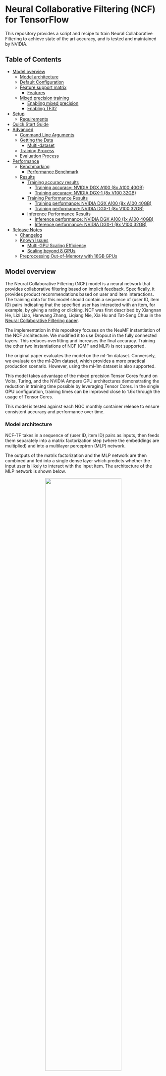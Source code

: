 # Neural Collaborative Filtering (NCF) for TensorFlow

This repository provides a script and recipe to train Neural Collaborative Filtering to achieve state of the art
accuracy, and is tested and maintained by NVIDIA.

## Table of Contents

* [Model overview](#model-overview)
   * [Model architecture](#model-architecture)
   * [Default Configuration](#default-configuration)
   * [Feature support matrix](#feature-support-matrix)
      * [Features](#features)
   * [Mixed precision training](#mixed-precision-training)
      * [Enabling mixed precision](#enabling-mixed-precision)
      * [Enabling TF32](#enabling-tf32)
* [Setup](#setup)
   * [Requirements](#requirements)
* [Quick Start Guide](#quick-start-guide)
* [Advanced](#advanced)
   * [Command Line Arguments](#command-line-arguments)
   * [Getting the Data](#getting-the-data)
      * [Multi-dataset](#multi-dataset)
   * [Training Process](#training-process)
   * [Evaluation Process](#evaluation-process)
* [Performance](#performance)
   * [Benchmarking](#benchmarking)
      * [Performance Benchmark](#performance-benchmark)
   * [Results](#results)
      * [Training accuracy results](#training-accuracy-results)
         * [Training accuracy: NVIDIA DGX A100 (8x A100 40GB)](#training-accuracy-nvidia-dgx-a100-8x-a100-40gb)
         * [Training accuracy: NVIDIA DGX-1 (8x V100 32GB)](#training-accuracy-nvidia-dgx-1-8x-v100-32gb)
      * [Training Performance Results](#training-performance-results)
         * [Training performance: NVIDIA DGX A100 (8x A100 40GB)](#training-performance-nvidia-dgx-a100-8x-a100-40gb)
         * [Training performance: NVIDIA DGX-1 (8x V100 32GB)](#training-performance-nvidia-dgx-1-8x-v100-32gb)
      * [Inference Performance Results](#inference-performance-results)
         * [Inference performance: NVIDIA DGX A100 (1x A100 40GB)](#inference-performance-nvidia-dgx-a100-1x-a100-40gb)
         * [Inference performance: NVIDIA DGX-1 (8x V100 32GB)](#inference-performance-nvidia-dgx-1-8x-v100-32gb)
* [Release Notes](#release-notes)
   * [Changelog](#changelog)
   * [Known Issues](#known-issues)
      * [Multi-GPU Scaling Efficiency](#multi-gpu-scaling-efficiency)
      * [Scaling beyond 8 GPUs](#scaling-beyond-8-gpus)
   * [Preprocessing Out-of-Memory with 16GB GPUs](#preprocessing-out-of-memory-with-16gb-gpus)


## Model overview

The Neural Collaborative Filtering (NCF) model is a neural network that provides collaborative filtering based on
implicit feedback. Specifically, it provides product recommendations based on user and item interactions.  The training
data for this model should contain a sequence of (user ID, item ID) pairs indicating that the specified user has
interacted with an item, for example, by giving a rating or clicking. NCF was first described by
Xiangnan He, Lizi Liao, Hanwang Zhang, Liqiang Nie, Xia Hu and Tat-Seng Chua in the [Neural Collaborative Filtering
paper](https://arxiv.org/abs/1708.05031).

The implementation in this repository focuses on the NeuMF instantiation of the NCF architecture. We modified it to use
Dropout in the fully connected layers. This reduces overfitting and increases the final accuracy. Training the other two
instantiations of NCF (GMF and MLP) is not supported.

The original paper evaluates the model on the ml-1m dataset.
Conversely, we evaluate on the ml-20m dataset, which provides a more practical production scenario.
However, using the ml-1m dataset is also supported.

This model takes advantage of the mixed precision Tensor Cores found on Volta, Turing, and the NVIDIA Ampere GPU architectures
 demonstrating the reduction in
training time possible by leveraging Tensor Cores. In the single GPU configuration, training times can be improved close
to 1.6x through the usage of Tensor Cores.

This model is tested against each NGC monthly container release to ensure consistent accuracy and performance over time.

### Model architecture

NCF-TF takes in a sequence of (user ID, item ID) pairs as inputs, then feeds them separately into a matrix
factorization step (where the embeddings are multiplied) and into a multilayer perceptron (MLP) network.

The outputs of the matrix factorization and the MLP network are then combined and fed into a single dense layer which
predicts whether the input user is likely to interact with the input item. The architecture of the MLP network is shown
below.

<p align="center">
   <img width="70%" src="./img/ncf_diagram.png" />
   <br>
   Figure 1. The architecture of a Neural Collaborative Filtering model. Taken from the <a href="https://arxiv.org/abs/1708.05031">Neural Collaborative Filtering paper</a>.
</p>

### Default Configuration

This implementation has the following features:

- model-parallel multi-gpu training with Horovod
- mixed precision training with TF-AMP (TensorFlow-Automatic Mixed Precision), which enables mixed precision training
  without any changes to the code-base by performing automatic graph rewrites and loss scaling controlled by an
  environmental variable
- fast negative sample generation and data preprocessing with CuPy
    - Before each training epoch, the training data is augmented with randomly generated negatives samples. A “shortcut” is
      enabled by default where the script does not verify that the randomly generated samples are actually negative samples.
      We have found that this shortcut has a low impact on model accuracy while considerably improving the speed and memory
      footprint of the data augmentation stage of training.
    - Note: The negative samples generated for the test set are always verified regardless of the shortcut being enabled or
      not.

### Feature support matrix

| Feature               | NCF-TF |
|-----------------------|--------------------------
|Horovod                | Yes |
|Automatic mixed precision (AMP)   | Yes |

#### Features

*Horovod*

Horovod is a distributed training framework for TensorFlow, Keras, PyTorch and MXNet. The goal of Horovod is to make distributed deep learning fast and easy to use. For more information about how to get started with Horovod, see the [Horovod: Official repository](https://github.com/horovod/horovod).

*Multi-GPU training with Horovod*

Our model uses Horovod to implement efficient multi-GPU training with NCCL. For details, see example sources in this repository or see the [TensorFlow tutorial](https://github.com/horovod/horovod/#usage).

*Automatic Mixed Precision (AMP)*

Computation graphs can be modified by TensorFlow on runtime to support mixed precision training. Detailed explanation of mixed precision can be found in the next section.


### Mixed precision training

Mixed precision is the combined use of different numerical precisions in a computational method. [Mixed precision](https://arxiv.org/abs/1710.03740) training offers significant computational speedup by performing operations in half-precision format while storing minimal information in single-precision to retain as much information as possible in critical parts of the network. Since the introduction of [Tensor Cores](https://developer.nvidia.com/tensor-cores) in Volta, and following with both the Turing and Ampere architectures, significant training speedups are experienced by switching to mixed precision -- up to 3x overall speedup on the most arithmetically intense model architectures. Using [mixed precision training](https://docs.nvidia.com/deeplearning/performance/mixed-precision-training/index.html) previously required two steps:
1.  Porting the model to use the FP16 data type where appropriate.
2.  Adding loss scaling to preserve small gradient values.

This can now be achieved using Automatic Mixed Precision (AMP) for TensorFlow to enable the full [mixed precision methodology](https://docs.nvidia.com/deeplearning/sdk/mixed-precision-training/index.html#tensorflow) in your existing TensorFlow model code.  AMP enables mixed precision training on Volta, Turing, and NVIDIA Ampere GPU architectures automatically. The TensorFlow framework code makes all necessary model changes internally.

In TF-AMP, the computational graph is optimized to use as few casts as necessary and maximize the use of FP16, and the loss scaling is automatically applied inside of supported optimizers. AMP can be configured to work with the existing tf.contrib loss scaling manager by disabling the AMP scaling with a single environment variable to perform only the automatic mixed-precision optimization. It accomplishes this by automatically rewriting all computation graphs with the necessary operations to enable mixed precision training and automatic loss scaling.

For information about:
-   How to train using mixed precision, see the [Mixed Precision Training](https://arxiv.org/abs/1710.03740) paper and [Training With Mixed Precision](https://docs.nvidia.com/deeplearning/performance/mixed-precision-training/index.html) documentation.
-   Techniques used for mixed precision training, see the [Mixed-Precision Training of Deep Neural Networks](https://devblogs.nvidia.com/mixed-precision-training-deep-neural-networks/) blog.
-   How to access and enable AMP for TensorFlow, see [Using TF-AMP](https://docs.nvidia.com/deeplearning/dgx/tensorflow-user-guide/index.html#tfamp) from the TensorFlow User Guide.


#### Enabling mixed precision

Mixed precision is enabled in TensorFlow by using the Automatic Mixed Precision (TF-AMP) extension which casts variables to half-precision upon retrieval, while storing variables in single-precision format. Furthermore, to preserve small gradient magnitudes in backpropagation, a [loss scaling](https://docs.nvidia.com/deeplearning/sdk/mixed-precision-training/index.html#lossscaling) step must be included when applying gradients. In TensorFlow, loss scaling can be applied statically by using simple multiplication of loss by a constant value or automatically, by TF-AMP. Automatic mixed precision makes all the adjustments internally in TensorFlow, providing two benefits over manual operations. First, programmers need not modify network model code, reducing development and maintenance effort. Second, using AMP maintains forward and backward compatibility with all the APIs for defining and running TensorFlow models.

To enable mixed precision, you can simply add the values to the environmental variables inside your training script:
- Enable TF-AMP graph rewrite:
  ```
  os.environ["TF_ENABLE_AUTO_MIXED_PRECISION_GRAPH_REWRITE"] = "1"
  ```

- Enable Automated Mixed Precision:
  ```
  os.environ['TF_ENABLE_AUTO_MIXED_PRECISION'] = '1'
  ```

#### Enabling TF32

TensorFloat-32 (TF32) is the new math mode in [NVIDIA A100](https://www.nvidia.com/en-us/data-center/a100/) GPUs for handling the matrix math also called tensor operations. TF32 running on Tensor Cores in A100 GPUs can provide up to 10x speedups compared to single-precision floating-point math (FP32) on Volta GPUs. 

TF32 Tensor Cores can speed up networks using FP32, typically with no loss of accuracy. It is more robust than FP16 for models which require high dynamic range for weights or activations.

For more information, refer to the [TensorFloat-32 in the A100 GPU Accelerates AI Training, HPC up to 20x](https://blogs.nvidia.com/blog/2020/05/14/tensorfloat-32-precision-format/) blog post.

TF32 is supported in the NVIDIA Ampere GPU architecture and is enabled by default.

## Setup

The following section lists the requirements that you need to meet in order to start training NCF-TF.

### Requirements

This repository contains Dockerfile which extends the TensorFlow NGC container and encapsulates some dependencies. Aside from these dependencies, ensure you have the following components:
-   [NVIDIA Docker](https://github.com/NVIDIA/nvidia-docker)
-   TensorFlow 20.07-py3+ NGC container
-   Supported GPUs:
    - [NVIDIA Volta architecture](https://www.nvidia.com/en-us/data-center/volta-gpu-architecture/)
    - [NVIDIA Turing architecture](https://www.nvidia.com/en-us/geforce/turing/)
    - [NVIDIA Ampere architecture](https://www.nvidia.com/en-us/data-center/nvidia-ampere-gpu-architecture/)

For more information about how to get started with NGC containers, see the following sections from the NVIDIA GPU Cloud Documentation and the Deep Learning Documentation:
-   [Getting Started Using NVIDIA GPU Cloud](https://docs.nvidia.com/ngc/ngc-getting-started-guide/index.html)
-   [Accessing And Pulling From The NGC Container Registry](https://docs.nvidia.com/deeplearning/frameworks/user-guide/index.html#accessing_registry)

For those unable to use the [framework name] NGC container, to set up the required environment or create your own container, see the versioned [NVIDIA Container Support Matrix](https://docs.nvidia.com/deeplearning/frameworks/support-matrix/index.html).

## Quick Start Guide

To train your model using mixed or TF32 precision with Tensor Cores or using FP32, perform the following steps using the default
parameters of the NCF model on the ml-20m dataset.

1. Clone the repository.

   ```bash
   git clone https://github.com/NVIDIA/DeepLearningExamples
   cd DeepLearningExamples/TensorFlow/Recommendation/NCF
   ```

2. Build the NCF TensorFlow NGC container.

   After Docker is correctly set up, you can build the NCF image with:

   ```bash
   docker build . -t nvidia_ncf
   ```

3. Launch the NCF TensorFlow Docker container.

   ```bash
   mkdir data
   docker run --runtime=nvidia -it --rm --ipc=host -v ${PWD}/data:/data nvidia_ncf bash
   ```

   This will launch the container and mount the `./data` directory as a volume to the `/data` directory inside the container.
   Any datasets and experiment results (logs, checkpoints etc.) saved to `/data` will be accessible in the `./data` directory
   on the host.

4. Download and preprocess the dataset.

   **ml-20m**

   Preprocessing consists of downloading the data, filtering out users that have less than 20 ratings (by default), sorting
   the data and dropping the duplicates. No data augmentation techniques are used in the preprocessing stage.

   To download and preprocess the ml-20m dataset, run:

   ```bash
   ./prepare_dataset.sh
   ```

   **ml-1m**

   To download and preprocess the ml-1m dataset, run:

   ```bash
   ./prepare_dataset.sh ml-1m
   ```

   This will store the preprocessed training and evaluation data in the `/data` directory, so that it can be later used to
   train the model (by passing the appropriate `--data` argument to the `ncf.py` script).

5. Start the training.

   After the Docker container is launched, the training with the default hyper-parameters can be started with:

   ```bash
   mpirun -np 4 --allow-run-as-root python ncf.py --amp --data /data/cache/ml-20m --checkpoint-dir /data/checkpoints/
   ```

   After the training is complete, the model parameters that provide the best evaluation accuracy are saved to the
   directory passed to the `--checkpoint-dir` argument. By default, this will be in the `/data/checkpoints/` directory.

6. Perform a validation/evaluation.

   To run evaluation on a specific checkpoint, simply run the following command:

   ```bash
   python ncf.py --data /data/cache/ml-20m --mode test --load-checkpoint-path /data/checkpoints/model.ckpt
   ```

   Note: TensorFlow checkpoints consist of three files each with a `*.ckpt` prefix.

## Advanced

The following sections provide greater details of the dataset, running training and inference, and the training results.

### Command Line Arguments

To see the full list of available options and their descriptions, use the `-h` or `--help` command line option, for
example:

```bash
python ncf.py --help
```

Aside from options to set hyperparameters, the relevant options to control the behavior of the script are:

```
--data DATA           path to test and training data files
-e EPOCHS, --epochs EPOCHS
                      number of epochs to train for
-b BATCH_SIZE, --batch-size BATCH_SIZE
                      number of examples for each iteration
--valid-users-per-batch VALID_USERS_PER_BATCH
                      Number of users tested in each evaluation batch
-n NEGATIVE_SAMPLES, --negative-samples NEGATIVE_SAMPLES
                      number of negative examples per interaction
-k TOPK, --topk TOPK  rank for test examples to be considered a hit
--amp                 enable half-precision computations using automatic
                      mixed precision (only available in supported
                      containers)
--xla                 enable TensorFlow XLA (Accelerated Linear Algebra)
--valid-negative VALID_NEGATIVE
                      Number of negative samples for each positive test
                      example
--loss-scale LOSS_SCALE
                      Loss scale value to use when manually enabling mixed precision training
--checkpoint-dir CHECKPOINT_DIR
                      Path to store the result checkpoint file for training, or to read from for evaluation
--mode {train,test}   Passing "test" will only run a single evaluation,
                      otherwise full training will be performed
--no-neg-trick        do not use negative sample generation shortcut to
                      speed up preprocessing (will increase GPU memory
                      consumption)
--eval-after EVAL_AFTER
                      Perform evaluations only after this many epochs
--verbose             Log the performance and accuracy after every epoch

```

### Getting the Data

For each user, the test dataset is generated by removing one movie the user has
interacted with. For each removed movie, the data is augmented with a large
number of movies (corresponding to the `--valid-negative option`) that the user
has not interacted with.

The repository contains the `prepare_dataset.sh` that will preprocess the training and test datasets.
By default, the data will be downloaded to the `/data` directory.

#### Multi-dataset

This implementation is tuned for the ml-20m and ml-1m datasets.  Using other
datasets might require tuning some hyperparameters (for example, learning rate,
beta1, beta2).

If you'd like to use your custom dataset, you can do so by adding support for
it in the `prepare_dataset.sh` and `download_dataset.sh` scripts. The required
format of the data is a CSV file which should follow the pattern outlined
below:

```
userId, movieId
1,2
1,10
...
```

The CSV file may contain additional columns with extra features such as ratings
and timestamps, but only the `userId` and `movieId` columns are required.

The performance of the model depends on the dataset size. Generally, the model
should scale better for datasets containing more data points. For a smaller
dataset, you might experience slower performance as fixed cost operations that
do not scale with input size will have a larger impact. Furthermore, it will be
difficult for the model to converge.

### Training Process

The training can be launched with the `ncf.py` script. This script will train the
NCF model for a number of epochs specified by the `--epochs` argument, which has
a default value of 30.

During training, the script will begin logging after the number of epochs
specified by the `--eval-after` option. After that the script will output a line like the one below:
```
DLL 2020-07-03 10:58:43.371321 - (26,) train_time : 9.889576196670532  eval_time : 0.674187183380127  hr@10 : 0.9526329850606168  ndcg : 0.7448715819572108
```

The evaluation metrics are: HR (hit rate), and NDCG (normalized discounted
cumulative gain). In the evaluation set, each user will be assigned one item
that they have actually interacted with, and a number (by default 99) of items
that they have not interacted with. For each user, the evaluation process will
rank each of the items assigned to that user based on the user’s likeliness to
interact with the items. The hit rate measures the percentage of users for
which the item that they have interacted with is ranked within the top `k` items,
where `k` is a number (by default 10) specified by the `-k` option. NDCG has a
similar meaning, except the rank of the positive item is taken into account.
Typically, HR is used as the primary evaluation metric.

Additionally, the model parameters that give the best accuracy in validation
will be stored at the directory pointed to by the `--checkpoint-dir` argument.

Multiple GPUs can be used for training through Horovod. The number of GPUs can
be controlled by the `-np` parameter passed to `mpirun`.

### Evaluation Process

The evaluation process can be run by the ncf.py script as well. By passing the
`--mode=test argument`, the script will run evaluation once using the TensorFlow
checkpoint specified by the `--checkpoint-dir` file.

## Performance

The performance measurements in this document were conducted at the time of publication and may not reflect the performance achieved from NVIDIA’s latest software release. For the most up-to-date performance measurements, go to [NVIDIA Data Center Deep Learning Product Performance](https://developer.nvidia.com/deep-learning-performance-training-inference).

### Benchmarking

The following section shows how to run benchmarks measuring the model
performance in training and inference modes.

#### Performance Benchmark

To benchmark the training and inference performance, run:

```
mpirun -np 1 --allow-run-as-root python ncf.py --data /data/cache/ml-20m
```

By default, the `ncf.py` script outputs metrics describing the following:

* Training speed and throughput
* Evaluation speed and throughput

### Results

The following sections provide details on how we achieved our performance and accuracy in training and inference.

All throughput numbers are reported in millions of samples per second while time-to-train numbers are in seconds.

#### Training accuracy results
For all the sections below, our results were obtained by running:
 ```bash
 mpirun -np <number_of_GPUs> --allow-run-as-root python ncf.py [--amp] --data /data/cache/ml-20m
 ````
 in the TensorFlow-1 20.07 NGC container.

##### Training accuracy: NVIDIA DGX A100 (8x A100 40GB)


| GPUs    | Batch size / GPU    | Accuracy - TF32  | Accuracy - mixed precision  |   Time to train - TF32 [s] |  Time to train - mixed precision [s] | Time to train speedup (TF32 to mixed precision)
|-------:|-----------------:|-------------:|-----------:|----------------:|--------------:|---------------:|
|      1 |     1,048,576     |          0.9588 |        0.9589 |         59.4 |       53.1 |          1.12 |
|      4 | 262,144           |          0.9588 |        0.9590 |         22.8 |       21.5 |          1.06 |
|      8 | 131,072           |          0.9587 |        0.9589 |         19.8 |       20.2 |          0.98 |

##### Training accuracy: NVIDIA DGX-1 (8x V100 32GB)

| GPUs    | Batch size / GPU    | Accuracy - FP32 | Accuracy - mixed precision  |   Time to train - FP32  |  Time to train - mixed precision | Time to train speedup (FP32 to mixed precision)
|-------:|-----------------:|----------------:|--------------:|-------------:|-----------:|---------------:|
|      1 | 1,048,576         |          0.9583 |        0.9589 |        120.9 |       91.6 |          1.32 |
|      4 | 262,144           |          0.9589 |        0.9583 |         43.7 |       31.8 |          1.37 |
|      8 | 131,072           |          0.9590 |        0.9588 |         26.2 |       21.9 |          1.20 |



### Training Performance Results
For all the sections below, our results were obtained by running:
 ```bash
 mpirun -np <number_of_GPUs> --allow-run-as-root python ncf.py [--amp] --data /data/cache/ml-20m
 ````
 in the TensorFlow-1 20.07 NGC container.


##### Training performance: NVIDIA DGX A100 (8x A100 40GB)

| GPUs   | Batch size / GPU | Throughput - TF32  | Throughput - mixed precision    | Throughput speedup (TF32 - mixed precision)   | Strong scaling - TF32    | Strong scaling - mixed precision
|-------:|-----------------:|-------------------:|-----------------:|---------------------:|---:|---:|
|      1 | 1,048,576         |              20.18 |            22.84 |                1.132 | 1    | 1    |
|      4 | 262,144           |              60.34 |            62.70 |                1.039 | 2.99 | 2.75 |
|      8 | 131,072           |              89.88 |            80.86 |                0.900 | 4.45 | 3.54 |


##### Training performance: NVIDIA DGX-1 (8x V100 32GB)

| GPUs   | Batch size / GPU | Throughput - FP32  | Throughput - mixed precision    | Throughput speedup (FP32 - mixed precision)   | Strong scaling - FP32    | Strong scaling - mixed precision
|-------:|-----------------:|-------------------:|-----------------:|---------------------:|---:|---:|
|      1 | 1,048,576        |               9.73 |            15.21 |                1.563 | 1    |  1   |
|      4 | 262,144          |              30.31 |            39.47 |                1.302 | 3.11 | 2.60 |
|      8 | 131,072          |              50.91 |            59.13 |                1.161 | 5.23 | 3.89 |


### Inference Performance Results

Our results were obtained by running the `inference.py` script in the PyTorch 20.07 NGC container.

Throughput is reported in millions of samples per second while latency is reported in seconds.


##### Inference performance: NVIDIA DGX A100 (1x A100 40GB)

TF32

|   Batch size |   Throughput Avg |   Latency Avg |   Latency 90% |   Latency 95% |   Latency 99%  |
|-------------:|-----------------:|--------------:|--------------:|--------------:|---------------:|
|        1,024 |             1.67 |        0.0006 |        0.0006 |        0.0007 |         0.0007 |
|        4,096 |             6.02 |        0.0007 |        0.0007 |        0.0007 |         0.0007 |
|       16,384 |            19.01 |        0.0009 |        0.0009 |        0.0009 |         0.0009 |
|       65,536 |            34.91 |        0.0019 |        0.0019 |        0.0019 |         0.0019 |
|      262,144 |            44.72 |        0.0059 |        0.0063 |        0.0063 |         0.0066 |
|    1,048,576 |            47.22 |        0.0222 |        0.0230 |        0.0232 |         0.0237 |



FP16

|   Batch size |   Throughput Avg |   Latency Avg |   Latency 90% |   Latency 95% |   Latency 99%  |
|-------------:|-----------------:|--------------:|--------------:|--------------:|---------------:|
|        1,024 |             1.34 |        0.0008 |        0.0008 |        0.0008 |         0.0008 |
|        4,096 |             5.23 |        0.0008 |        0.0008 |        0.0008 |         0.0008 |
|       16,384 |            17.61 |        0.0009 |        0.0009 |        0.0010 |         0.0010 |
|       65,536 |            38.63 |        0.0017 |        0.0017 |        0.0018 |         0.0018 |
|      262,144 |            55.36 |        0.0047 |        0.0049 |        0.0050 |         0.0051 |
|    1,048,576 |            59.48 |        0.0176 |        0.0178 |        0.0179 |         0.0184 |


##### Inference performance: NVIDIA DGX-1 (8x V100 32GB)

FP32

|   Batch size |   Throughput Avg |   Latency Avg |   Latency 90% |   Latency 95% |   Latency 99%  |
|-------------:|-----------------:|--------------:|--------------:|--------------:|---------------:|
|        1,024 |             0.79 |        0.0013 |        0.0015 |        0.0015 |         0.0016 |
|        4,096 |             2.88 |        0.0014 |        0.0016 |        0.0016 |         0.0017 |
|       16,384 |             8.38 |        0.0020 |        0.0021 |        0.0021 |         0.0024 |
|       65,536 |            16.77 |        0.0039 |        0.0041 |        0.0041 |         0.0041 |
|      262,144 |            22.53 |        0.0116 |        0.0118 |        0.0119 |         0.0122 |
|    1,048,576 |            25.14 |        0.0417 |        0.0425 |        0.0431 |         0.0440 |

FP16

| Batch size |   Throughput Avg |   Latency Avg |   Latency 90% |  Latency 95% |   Latency 99%  |
|-----------:|-----------------:|--------------:|--------------:|-------------:|---------------:|
|      1,024 |             0.69 |        0.0015 |        0.0017 |       0.0017 |         0.0018 |
|      4,096 |             2.64 |        0.0016 |        0.0017 |       0.0017 |         0.0018 |
|     16,384 |             8.84 |        0.0019 |        0.0020 |       0.0020 |         0.0021 |
|     65,536 |            21.43 |        0.0031 |        0.0032 |       0.0032 |         0.0032 |
|    262,144 |            33.61 |        0.0078 |        0.0080 |       0.0081 |         0.0083 |
|  1,048,576 |            38.83 |        0.0270 |        0.0276 |       0.0277 |         0.0286 |

## Release Notes

### Changelog

June 2020
- Updated performance tables to include A100 results

March 2019
- Initial Release

### Known Issues

#### AMP speedup for Ampere

In this model the TF32 precision can in some cases be as fast as the FP16 precision on Ampere GPUs.
This is because TF32 also uses Tensor Cores and doesn't need any additional logic 
such as maintaining FP32 master weights and casts.
However, please note that NCF is, by modern recommender standards, a very small model.
Larger models should still see significant benefits of using FP16 math. 

#### Multi-GPU Scaling Efficiency

Currently, this model does not exhibit good scaling efficiency when scaling to
4 and 8 GPUs.  Since we could not find hyper-parameters that could hit the
target accuracy for batch size of over 1 million samples, we elected to use a
strong scaling strategy which generally has worse scaling efficiency compared
to a more common weak scaling strategy. Additionally, we believe that the small
dataset size does not facilitate great scaling. However, the training scripts
allow the use of custom datasets provided they are in the correct format.

#### Scaling beyond 8 GPUs

Neural Collaborative Filtering (NCF) is a relatively lightweight model that
trains quickly with this relatively smaller dataset, ml-20m. Because of the
smaller dataset, the high ratio of communication to computation makes it
difficult to efficiently use more than 8 GPUs. Typically, this is not an issue
because when using 8 GPUs with FP16 precision the training is sufficiently
fast. However, if you would like to scale the training to 16 GPUs and beyond,
you might try modifying the model so that the communication to computation
ratio facilitates better scaling. This could be done, for example, by finding
hyper-parameters that enable using a larger global batch size.

### Preprocessing Out-of-Memory with 16GB GPUs

When running on GPUs with 16GB of memory, ensure the `--no-neg-trick` flag is
**not** set. Otherwise, the data augmentation stage of training will consume
too much GPU memory, causing TensorFlow to raise an out-of-memory error.

This flag, when it is not set, reduces memory consumption in the negative
samples generation phase of training by telling the script not to verify that
the randomly generated samples are actually negative samples (verification
still occurs for negative samples generated for the test set). Therefore, there
is no need to keep the data structures used to verify negative samples in
memory during training.

